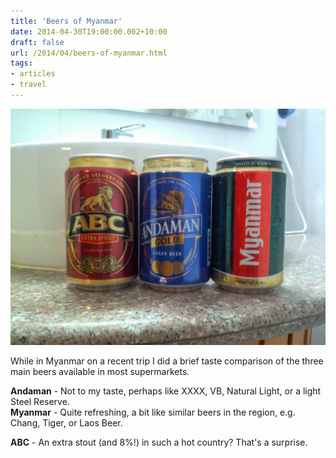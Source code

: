```yaml
---
title: 'Beers of Myanmar'
date: 2014-04-30T19:00:00.002+10:00
draft: false
url: /2014/04/beers-of-myanmar.html
tags: 
- articles
- travel
---
```


[![](IMG_20140423_082522.jpg)](IMG_20140423_082522.jpg)

While in Myanmar on a recent trip I did a brief taste comparison of the three main beers available in most supermarkets.  
  
**Andaman** - Not to my taste, perhaps like XXXX, VB, Natural Light, or a light Steel Reserve.  
**Myanmar** - Quite refreshing, a bit like similar beers in the region, e.g. Chang, Tiger, or Laos Beer.  
  
**ABC** - An extra stout (and 8%!) in such a hot country? That's a surprise.